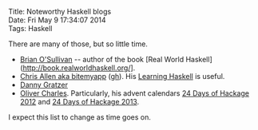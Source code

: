 Title: Noteworthy Haskell blogs  
Date: Fri May  9 17:34:07 2014  
Tags: Haskell

There are many of those, but so little time.

* [Brian O'Sullivan](http://www.serpentine.com/blog/) -- author of the book [Real World Haskell](http://book.realworldhaskell.org/].
* [Chris Allen aka bitemyapp](http://bitemyapp.com/) ([gh](http://github.com/bitemyapp/)). His [Learning Haskell](https://gist.github.com/bitemyapp/8739525) is useful.
* [Danny Gratzer](http://jozefg.bitbucket.org/)
* [Oliver Charles](http://ocharles.org.uk/blog/). Particularly, his advent calendars [24 Days of Hackage 2012](http://ocharles.org.uk/blog/pages/2012-12-01-24-days-of-hackage.html) and [24 Days of Hackage 2013](http://ocharles.org.uk/blog/pages/2013-12-01-24-days-of-hackage.html).

I expect this list to change as time goes on.
